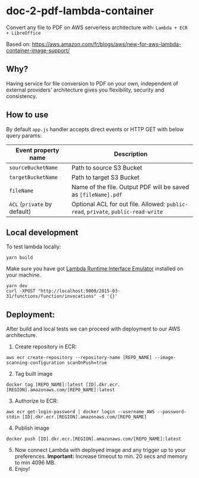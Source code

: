# doc-2-pdf-lambda-container
Convert any file to PDF on AWS serverless architecture with: `Lambda + ECR + LibreOffice`

Based on: https://aws.amazon.com/fr/blogs/aws/new-for-aws-lambda-container-image-support/

## Why?
Having service for file conversion to PDF on your own, independent of external providers' architecture gives you flexibility, security and consistency.

## How to use
By default `app.js` handler accepts direct events or HTTP GET with below query params:

| Event property name          	| Description                                                                       	|
|------------------------------	|-----------------------------------------------------------------------------------	|
| `sourceBucketName`           	| Path to source S3 Bucket                                                          	|
| `targetBucketName`           	| Path to target S3 Bucket                                                          	|
| `fileName`                   	| Name of the file. Output PDF will be saved as `[fileName].pdf`                    	|
| `ACL` (`private` by default) 	| Optional ACL for out file. Allowed: `public-read`, `private`, `public-read-write` 	|

## Local development

To test lambda locally:
```
yarn build
```
Make sure you have got [Lambda Runtime Interface Emulator](https://github.com/aws/aws-lambda-runtime-interface-emulator/) installed on your machine.
```
yarn dev
curl -XPOST "http://localhost:9000/2015-03-31/functions/function/invocations" -d '{}'
```
## Deployment:
After build and local tests we can proceed with deployment to our AWS architecture.

1. Create repository in ECR:
```
aws ecr create-repository --repository-name [REPO_NAME] --image-scanning-configuration scanOnPush=true
```
2. Tag built image
```
docker tag [REPO_NAME]:latest [ID].dkr.ecr.[REGION].amazonaws.com/[REPO_NAME]:latest
```
3. Authorize to ECR:
```
aws ecr get-login-password | docker login --username AWS --password-stdin [ID].dkr.ecr.[REGION].amazonaws.com/[REPO_NAME]
```
4. Publish image
```
docker push [ID].dkr.ecr.[REGION].amazonaws.com/[REPO_NAME]:latest
```
5. Now connect Lambda with deployed image and any trigger up to your preferences. **Important:** Increase timeout to min. 20 secs and memory to min 4096 MB.
6. Enjoy!
